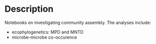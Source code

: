 # Description

Notebooks on investigating community assembly. The analyses include:

* ecophylogenetics: MPD and MNTD
* microbe-microbe co-occurence